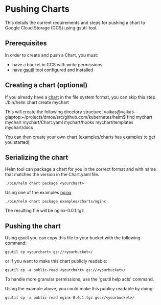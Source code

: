 # Pushing Charts

This details the current requirements and steps for pushing a chart to
Google Cloud Storage (GCS) using gsutil tool.

## Prerequisites

In order to create and push a Chart, you must:
* have a bucket in GCS with write permissions
* have [gsutil](https://cloud.google.com/storage/docs/gsutil) tool configured and installed

## Creating a chart (optional)

If you already have a [chart](./design/chart_format.md) in the file system format, you can
skip this step.
./bin/helm chart create mychart

This will create the following directory structure:
vaikas@vaikas-glaptop:~/projects/dmos/src/github.com/kubernetes/helm$ find mychart
mychart
mychart/Chart.yaml
mychart/hooks
mychart/templates
mychart/docs

You can then create your own chart (examples/charts has examples to get you started)

## Serializing the chart

Helm tool can package a chart for you in the correct format and with name that
matches the version in the Chart.yaml file.

```
./bin/helm chart package <yourchart>
```

Using one of the examples [nginx](examples/charts/nginx/Chart.yaml)

```
./bin/helm chart package examples/charts/nginx
```

The resulting file will be nginx-0.0.1.tgz

## Pushing the chart

Using gsutil you can copy this file to your bucket with the following command:
```
gsutil cp <yourchart> gs://<yourbucket>/
```
or if you want to make this chart publicly readable:
```
gsutil cp -a public-read <yourchart> gs://<yourbucket>/
```

To handle more granular permissions, use the 'gsutil help acls' command.

Using the example above, you could make this publicy readable by doing:
```
gsutil cp -a public-read nginx-0.0.1.tgz gs://<yourbucket>/
```



